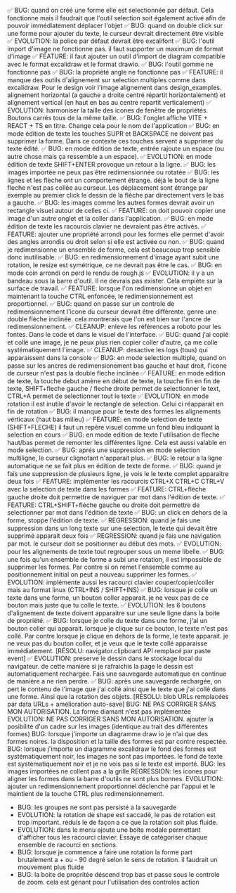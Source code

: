 ✅ BUG: quand on créé une forme elle est selectionnée par défaut. Cela fonctionne mais il faudrait que l'outil selection soit également activé afin de pouvoir immédiatement déplacer l'objet
✅ BUG: quand on double click sur une forme pour ajouter du texte, le curseur devrait directement être visible
✅ EVOLUTION: la police par défaut devrait être excalifont
✅ BUG: l'outil import d'image ne fonctionne pas. il faut supporter un maximum de format d'image
✅ FEATURE: il faut ajouter un outil d'import de diagram compatible avec le format excalidraw et le format drawio. 
✅ BUG: l'outil gomme ne fonctionne pas
✅ BUG: la propriété angle ne fonctionne pas
✅ FEATURE: il manque des outils d'alignement sur selection multiples comme dans excalidraw. Pour le design voir l'image alignement dans design_examples. alignement horizontal (a gauche a droite centré répartit horizontalement) et alignement vertical (en haut en bas au centre repartit verticalement)
✅ EVOLUTION: harmoniser la taille des icones de fenêtre de propriétés. Boutons carrés tous de la même taille.
✅ BUG: l'onglet affiche VITE + REACT + TS en titre. Change cela pour le nom de l'application
✅ BUG: en mode édition de texte les touches SUPR et BACKSPACE ne doivent pas supprimer la forme. Dans ce contexte ces touches servent a supprimer du texte édité. 
✅ BUG: en mode édition de texte, entrée rajoute un espace (ou autre chose mais ça ressemble a un espace).
✅ EVOLUTION: en mode édition de texte SHIFT+ENTER provoque un retour a la ligne. 
✅ BUG: les images importée ne peux pas être redimensionnée ou rotatée 
✅ BUG: les lignes et les flèche ont un comportement étrange. déjà le bout de la ligne fleche n'est pas collée au curseur. Les déplacement sont étrange par exemple au premier click le dessin de la flèche par directement vers le bas a gauche. 
✅ BUG: les images comme les autres formes devrait avoir un rectangle visuel autour de celles ci. 
✅ FEATURE: on doit pouvoir copier une image d'un autre onglet et la coller dans l'application.
✅ BUG: en mode édition de texte les racourcis clavier ne devraient pas être activés. 
✅ FEATURE: ajouter une propriété arrondi pour les formes elle permet d'avoir des angles arrondis ou droit selon si elle est activée ou non. 
✅ BUG: quand je redimensionne un ensemble de forme, cela est beaucoup trop sensible donc inutilisable. 
✅ BUG: en redimensionnement d'image ayant subit une rotation, le resize est symétrique, ce ne devrait pas être le cas.
✅ BUG: en mode coin arrondi on perd le rendu de rough.js
✅ EVOLUTION: il y a un bandeau sous la barre d'outil. Il ne devrais pas exister. Cela empiète sur la surface de travail. 
✅ FEATURE: lorsque l'on redimensionne un objet en maintenant la touche CTRL enfoncée, le redimensionnement est proportionnel. 
✅ BUG: quand on passe sur un controle de redimensionnement l'icone du curseur devrait être différente. genre une double flèche inclinée. cela montrerais que l'on est bien sur l'ancre de redimensionnement. 
✅ CLEANUP: enleve les références a roboto pour les fontes. Dans le code et dans le visuel de l'interface. 
✅ BUG: quand j'ai copié et collé une image, je ne peux plus rien copier coller d'autre, ça me colle systématiquement l'image.
✅ CLEANUP: desactive les logs (tous) qui apparaissent dans la console
✅ BUG: en mode selection multiple, quand on passe sur les ancres de redimensionement bas gauche et haut droit, l'icone de curseur n'est pas la double fleche inclinée
✅ FEATURE: en mode edition de texte, la touche debut amène en début de texte, la touche fin en fin de texte, SHIFT+fleche gauche / fleche droite permet de selectionner le text, CTRL+A permet de selectionner tout le texte
✅ EVOLUTION: en mode rotation il est inutile d'avoir le rectangle de selection. Celui ci réapparait en fin de rotation
✅ BUG: il manque pour le texte des formes les alignements vérticaux (haut bas milieu)
✅ FEATURE: en mode selection de texte (SHIFT+FLECHE) il faut un repère visuel comme un fond bleu indiquant la selection en cours
✅ BUG: en mode edition de texte l'utilisation de fleche haut/bas permet de remonter les différentes ligne. Cela est aussi valable en mode selection.
✅ BUG: aprés une suppression en mode selection multiligne, le curseur clignotant n'apparait plus. 
✅ BUG: le retour a la ligne automatique ne se fait plus en édition de texte de forme. 
✅ BUG: quand je fais une suppression de plusieurs ligne, je vois le le texte complet apparaitre deux fois
✅ FEATURE: implémenter les racourcis CTRL+X CTRL+C CTRL+V avec la selection de texte dans les formes
✅ FEATURE: CTRL+flèche gauche droite doit permettre de naviguer par mot dans l'édition de texte.
✅ FEATURE: CTRL+SHIFT+fléche gauche ou droite doit permettre de selectionner par mot dans l'édition de texte 
✅ BUG: un click en dehors de la forme, stoppe l'édition de texte. 
✅ REGRESSION: quand je fais une suppression dans un long texte sur une selection, le texte qui devait être supprimé apparait deux fois
✅ REGRESSION: quand je fais une navigation par mot. le curseur doit se positionner au début des mots. 
✅ EVOLUTION: pour les alignements de texte tout regrouper sous un meme libelle. 
✅ BUG: une fois qu'un ensemble de forme a subi une rotation, il est impossible de supprimer les formes. Par contre si on remet l'ensemble comme au positionnement initial on peut a nouveau supprimer les formes. 
✅ EVOLUTION: implémente aussi les racourci clavier couper/copier/coller mais au format linux (CTRL+INS / SHIFT+INS)
✅ BUG: lorsque je colle un texte dans une forme, un bouton coller apparait. je ne veux pas de ce bouton mais juste que tu colle le texte. 
✅ EVOLUTION: les 6 boutons d'alignement de texte doivent apparaitre sur une seule ligne dans la boite de propriété.
✅ BUG: lorsque je colle du texte dans une forme, j'ai un bouton coller qui apparait. lorsque je clique sur ce bouton, le texte n'est pas collé. Par contre lorsque je clique en dehors de la forme, le texte apparait. je ne veux pas du bouton coller, et je veux que le texte collé apparaisse immédiatement. [RÉSOLU: navigator.clipboard API remplacé par paste event] 
✅ EVOLUTION: preserve le dessin dans le stockage local du navigateur. de cette manière si je rafraichis la page le dessin est automatiquement rechargée. Fais une sauvegarde automatique en continue de manière a ne rien perdre. 
✅ BUG: après une sauvegarde rechargée, on pert le contenu de l'image que j'ai collé ainsi que le texte que j'ai collé dans une forme. Ainsi que la rotation des objets. [RÉSOLU: blob URLs remplacées par data URLs + amélioration auto-save] 
BUG: NE PAS CORRIGER SANS MON AUTORISATION. La forme diamant n'est pas implémentée
EVOLUTION: NE PAS CORRIGER SANS MON AUTORISATION. ajouter la posibilité d'un cadre sur les images (identique au trait des différentes formes)
BUG: lorsque j'importe un diagramme draw io je n'ai que des formes noires. la disposition et la taille des formes est par contre respectée. 
BUG: lorsque j'importe un diagramme excalidraw le fond des formes est systématiquement noir, les images ne sont pas importées. le fond de texte est systématiquement noir et je ne vois pas si le texte est importé. 
BUG: les images importées ne collent pas a la grille
REGRESSION: les icones pour aligner les formes dans la barre d'outils ne sont plus bonnes.
EVOLUTION: ajouter un redimensionnement proportionnel déclenché par l'appui et le maintient de la touche CTRL plus redimensionnement. 
- BUG: les groupes ne sont pas persisté a la sauvegarde
- EVOLUTION: la rotation de shape est saccadé, le pas de rotation est trop important. réduis le de façon a ce que la rotation soit plus fluide.
- EVOLUTION: dans le menu ajoute une boite modale permettant d'afficher tous les racourci clavier. Essaye de catégoriser chaque ensemble de racourci en sections. 
- BUG: lorsque je commence a faire une rotation la forme part brutalement a + ou - 90 degré selon le sens de rotation. il faudrait un mouvement plus fluide
- BUG: la boite de propritée déscend trop bas et passe sous le controle de zoom. cela est génant pour l'utilisation des controles action